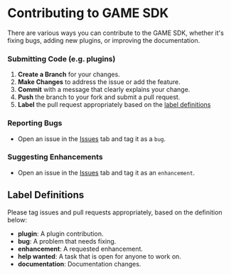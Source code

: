 # Contributing to GAME SDK

There are various ways you can contribute to the GAME SDK, whether it's fixing bugs, adding new plugins, or improving the documentation.

### Submitting Code (e.g. plugins)
1. **Create a Branch** for your changes.
2. **Make Changes** to address the issue or add the feature.
3. **Commit** with a message that clearly explains your change.
4. **Push** the branch to your fork and submit a pull request.
5. **Label** the pull request appropriately based on the [label definitions](#label-definitions)
   
### Reporting Bugs
- Open an issue in the [Issues](https://github.com/game-by-virtuals/game-python/issues) tab and tag it as a `bug`.
  
### Suggesting Enhancements
- Open an issue in the [Issues](https://github.com/your-username/my-project/issues) tab and tag it as an `enhancement`.

## Label Definitions

Please tag issues and pull requests appropriately, based on the definition below:
- **plugin**: A plugin contribution.
- **bug**: A problem that needs fixing.
- **enhancement**: A requested enhancement.
- **help wanted**: A task that is open for anyone to work on.
- **documentation**: Documentation changes.